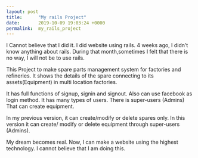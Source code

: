 ```yaml
---
layout: post
title:      "My rails Project"
date:       2019-10-09 19:03:24 +0000
permalink:  my_rails_project
---
```



I Cannot believe that I did it. I did website using rails. 4 weeks ago, I didn’t know anything about rails. During that month,sometimes I felt that there is no way, I will not be to use rails. 

This Project to make spare parts management system for factories and refineries. It shows the details of the spare connecting to its assets(Equipment) in multi location factories.

It has full functions of signup, signin and signout. Also can use facebook as login method. It has many types of users. There is super-users (Admins) That can create equipment. 

In my previous version, it can create/modify or delete spares only. In this version it can create/ modify or delete equipment through super-users (Admins).

My dream becomes real. Now, I can make a website using the highest technology. I cannot believe that I am doing this.

